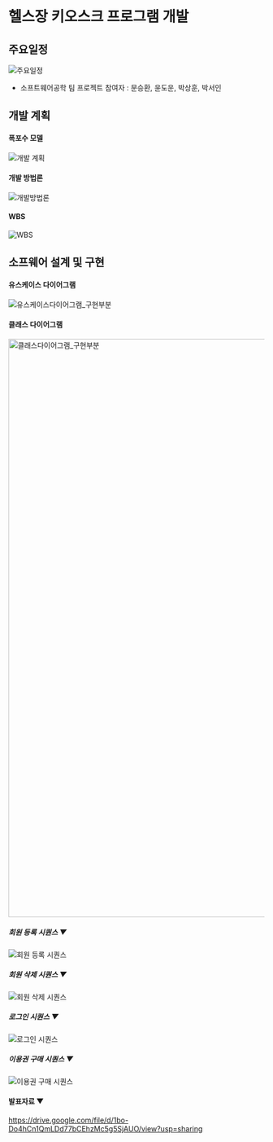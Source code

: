 # 헬스장 키오스크 프로그램 개발 


## 주요일정

![주요일정](https://github.com/yundoun/GYM_KIOSK/assets/106233376/44d005bb-0741-4a8b-b926-ec9178e9901f)


- 소프트웨어공학 팀 프로젝트
참여자 : 문승환, 윤도운, 박상훈, 박서인



## 개발 계획




#### 폭포수 모델
![개발 계획](https://github.com/yundoun/GYM_KIOSK/assets/106233376/324920b2-fef5-42b1-a003-31d51051e135)


#### 개발 방법론
![개발방법론](https://github.com/yundoun/GYM_KIOSK/assets/106233376/cc7a9193-613a-4c08-8a72-e43bf74ac806)


#### WBS
![WBS](https://github.com/yundoun/GYM_KIOSK/assets/106233376/2e6f1ff7-1ded-481e-bc1d-67c7174dc70c)




## 소프웨어 설계 및 구현




#### 유스케이스 다이어그램
![유스케이스다이어그램_구현부분](https://github.com/yundoun/GYM_KIOSK/assets/106233376/d63d1702-5e7e-4073-a753-49cf6be57266)


#### 클래스 다이어그램
<img width="1136" alt="클래스다이어그램_구현부분" src="https://github.com/yundoun/GYM_KIOSK/assets/106233376/c762e295-10b9-4811-ac0f-318f68049dca">


##### 회원 등록 시퀀스 ▼
![회원 등록 시퀀스](https://github.com/yundoun/GYM_KIOSK/assets/106233376/4ff3ae1e-e6bc-429a-ab03-69d985da11c2)




##### 회원 삭제 시퀀스 ▼
![회원 삭제 시퀀스](https://github.com/yundoun/GYM_KIOSK/assets/106233376/2ccc7bc2-7a03-43bb-8fbf-257901be2e41)




##### 로그인 시퀀스 ▼
![로그인 시퀀스](https://github.com/yundoun/GYM_KIOSK/assets/106233376/7bd2f38c-2fd3-41c8-a705-edb7ebca72ab)




##### 이용권 구매 시퀀스 ▼
![이용권 구매 시퀀스](https://github.com/yundoun/GYM_KIOSK/assets/106233376/e9a58aa6-0a8f-4c32-ab47-236cc356194e)





#### 발표자료 ▼
https://drive.google.com/file/d/1bo-Do4hCn1QmLDd77bCEhzMc5g5SjAUO/view?usp=sharing


